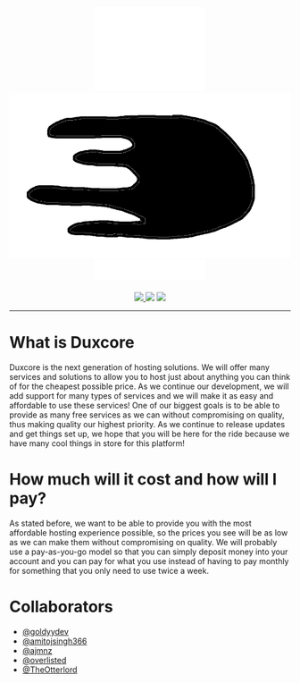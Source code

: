 <p align=center>
    <img src="assets/duxcore-icon.png?sanitize=true#gh-dark-mode-only" alt="dark"></img>
    <img src="assets/light.png?sanitize=true#gh-light-mode-only" alt="light"></img>
    <br>
    <img src="assets/duxcore-text.png?sanitize=true#gh-dark-mode-only"></img>
  <br><br>
  <a href="https://discord.gg/dTGJ5Bchnq">
    <img src="https://img.shields.io/discord/844279877503025182?label=Discord&logo=discord&logoColor=white&style=for-the-badge" />
  </a>
  <img src="https://img.shields.io/github/license/HoloPanio/duxcore?style=for-the-badge" />
  <a href="https://open.vscode.dev/HoloPanio/duxcore">
    <img src="https://img.shields.io/badge/Open%20in-VSCode-blue?style=for-the-badge">
  </a>
  <hr>
</p>

# What is Duxcore

Duxcore is the next generation of hosting solutions. We will offer many services and solutions to allow you to host just about anything you can think of for the cheapest possible price. As we continue our development, we will add support for many types of services and we will make it as easy and affordable to use these services! One of our biggest goals is to be able to provide as many free services as we can without compromising on quality, thus making quality our highest priority. As we continue to release updates and get things set up, we hope that you will be here for the ride because we have many cool things in store for this platform!

# How much will it cost and how will I pay?

As stated before, we want to be able to provide you with the most affordable hosting experience possible, so the prices you see will be as low as we can make them without compromising on quality. We will probably use a pay-as-you-go model so that you can simply deposit money into your account and you can pay for what you use instead of having to pay monthly for something that you only need to use twice a week.

# Collaborators

- [@goldyydev](https://github.com/goldyydev)
- [@amitojsingh366](https://github.com/amitojsingh366)
- [@ajmnz](https://github.com/ajmnz)
- [@overlisted](https://github.com/overlisted)
- [@TheOtterlord](https://github.com/TheOtterlord)
